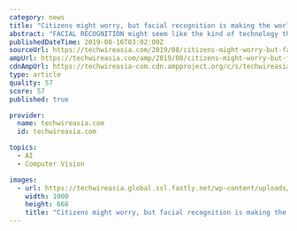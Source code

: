```yaml
---
category: news
title: "Citizens might worry, but facial recognition is making the world safer"
abstract: "FACIAL RECOGNITION might seem like the kind of technology that ... the bag will be identified as an unidentified object and guards would be directed to the site to evaluate the situation. Further, contrary to popular belief, enterprises and governments ..."
publishedDateTime: 2019-08-16T03:02:00Z
sourceUrl: https://techwireasia.com/2019/08/citizens-might-worry-but-facial-recognition-is-making-the-world-safer/
ampUrl: https://techwireasia.com/amp/2019/08/citizens-might-worry-but-facial-recognition-is-making-the-world-safer/
cdnAmpUrl: https://techwireasia-com.cdn.ampproject.org/c/s/techwireasia.com/amp/2019/08/citizens-might-worry-but-facial-recognition-is-making-the-world-safer/
type: article
quality: 57
score: 57
published: true

provider:
  name: techwireasia.com
  id: techwireasia.com

topics:
  - AI
  - Computer Vision

images:
  - url: https://techwireasia.global.ssl.fastly.net/wp-content/uploads/2019/08/shutterstock_146765981.jpg
    width: 1000
    height: 666
    title: "Citizens might worry, but facial recognition is making the world safer"
---
```

